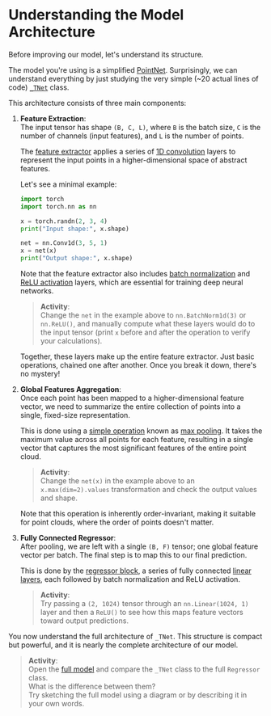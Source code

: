 # Understanding the Model Architecture

Before improving our model, let's understand its structure.

The model you're using is a simplified
[PointNet](https://arxiv.org/abs/1612.00593). Surprisingly, we can understand
everything by just studying the very simple (~20 actual lines of code)
[`_TNet`](https://github.com/ALPHA-g-Experiment/ml-tutorial/blob/08fee4cec46e84840a2f9ddd32a5ff9ef48cd8b4/code/model/regressor.py#L5-L52)
class.

This architecture consists of three main components:
1. **Feature Extraction**:  
    The input tensor has shape `(B, C, L)`, where `B` is the batch size, `C` is
    the number of channels (input features), and `L` is the number of points.

    The [feature extractor](https://github.com/ALPHA-g-Experiment/ml-tutorial/blob/08fee4cec46e84840a2f9ddd32a5ff9ef48cd8b4/code/model/regressor.py#L29-L33)
    applies a series of [1D convolution](https://docs.pytorch.org/docs/stable/generated/torch.nn.Conv1d.html)
    layers to represent the input points in a higher-dimensional space of
    abstract features.

    Let's see a minimal example:

    ```python
    import torch
    import torch.nn as nn

    x = torch.randn(2, 3, 4)
    print("Input shape:", x.shape)

    net = nn.Conv1d(3, 5, 1)
    x = net(x)
    print("Output shape:", x.shape)
    ```

    Note that the feature extractor also includes
    [batch normalization](https://docs.pytorch.org/docs/stable/generated/torch.nn.BatchNorm1d.html)
    and
    [ReLU activation](https://docs.pytorch.org/docs/stable/generated/torch.nn.ReLU.html)
    layers, which are essential for training deep neural networks.

    > **Activity**:  
    > Change the `net` in the example above to `nn.BatchNorm1d(3)` or
    > `nn.ReLU()`, and manually compute what these layers would do to the input
    > tensor (print `x` before and after the operation to verify your
    > calculations).

    Together, these layers make up the entire feature extractor. Just basic
    operations, chained one after another. Once you break it down, there's no
    mystery!

2. **Global Features Aggregation**:  
    Once each point has been mapped to a higher-dimensional feature vector, we
    need to summarize the entire collection of points into a single, fixed-size
    representation.

    This is done using a
    [simple operation](https://github.com/ALPHA-g-Experiment/ml-tutorial/blob/08000894aa2d97395ceb9646c42bc3952541d227/code/model/regressor.py#L49)
    known as
    [max pooling](https://en.wikipedia.org/wiki/Pooling_layer). It takes the
    maximum value across all points for each feature, resulting in a single
    vector that captures the most significant features of the entire point
    cloud.

    > **Activity**:  
    > Change the `net(x)` in the example above to an `x.max(dim=2).values`
    > transformation and check the output values and shape.

    Note that this operation is inherently order-invariant, making it suitable
    for point clouds, where the order of points doesn't matter.

3. **Fully Connected Regressor**:  
    After pooling, we are left with a single `(B, F)` tensor; one global feature
    vector per batch. The final step is to map this to our final prediction.

    This is done by the
    [regressor block](https://github.com/ALPHA-g-Experiment/ml-tutorial/blob/08000894aa2d97395ceb9646c42bc3952541d227/code/model/regressor.py#L36-L45),
    a series of fully connected
    [linear layers](https://docs.pytorch.org/docs/stable/generated/torch.nn.Linear.html),
    each followed by batch normalization and ReLU activation.

    > **Activity**:  
    > Try passing a `(2, 1024)` tensor through an `nn.Linear(1024, 1)` layer and
    > then a `ReLU()` to see how this maps feature vectors toward output
    > predictions.

You now understand the full architecture of `_TNet`. This structure is compact
but powerful, and it is nearly the complete architecture of our model.

> **Activity**:  
> Open the
> [full model](https://github.com/ALPHA-g-Experiment/ml-tutorial/blob/main/code/model/regressor.py#L55-L129)
> and compare the `_TNet` class to the full `Regressor` class.  
> What is the difference between them?  
> Try sketching the full model using a diagram or by describing it in your own
> words.
